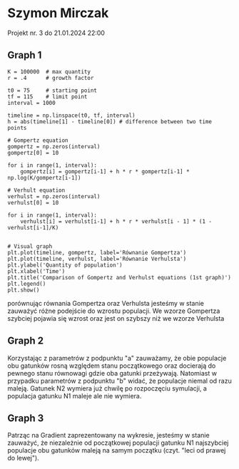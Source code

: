 # Szymon Mirczak
Projekt nr. 3 
do 21.01.2024 22:00

## Graph 1
```python3
K = 100000  # max quantity
r = .4      # growth factor

t0 = 75     # starting point
tf = 115    # limit point
interval = 1000 

timeline = np.linspace(t0, tf, interval) 
h = abs(timeline[1] - timeline[0]) # difference between two time points

# Gompertz equation
gompertz = np.zeros(interval)
gompertz[0] = 10

for i in range(1, interval):
    gompertz[i] = gompertz[i-1] + h * r * gompertz[i-1] * np.log(K/gompertz[i-1])

# Verhult equation
verhulst = np.zeros(interval)
verhulst[0] = 10

for i in range(1, interval):
    verhulst[i] = verhulst[i-1] + h * r * verhulst[i - 1] * (1 - verhulst[i-1]/K)    


# Visual graph
plt.plot(timeline, gompertz, label='Równanie Gompertza')
plt.plot(timeline, verhulst, label='Równanie Verhulsta')
plt.ylabel('Quantity of population')
plt.xlabel('Time')
plt.title('Comparison of Gompertz and Verhulst equations (1st graph)')
plt.legend()
plt.show()
```
porównując równania Gompertza oraz Verhulsta jesteśmy w stanie zauważyć różne podejście do wzrostu populacji. We wzorze Gompertza szybciej pojawia się wzrost oraz jest on szybszy niż we wzorze Verhulsta

## Graph 2
Korzystając z parametrów z podpunktu "a" zauważamy, że obie populacje obu gatunków rosną względem stanu początkowego oraz docierają do pewnego stanu równowagi gdzie oba gatunki przeżywają.
Natomiast w przypadku parametrów z podpunktu "b" widać, że populacje niemal od razu maleją. Gatunek N2 wymiera już chwilę po rozpoczęciu symulacji, a populacja gatunku N1 maleje ale nie wymiera.

## Graph 3
Patrząc na Gradient zaprezentowany na wykresie, jesteśmy w stanie zauważyć, że niezależnie od początkowej populacji gatunku N1 najszybciej populacje obu gatunków maleją na samym początku (czyt. "leci od prawej do lewej").

